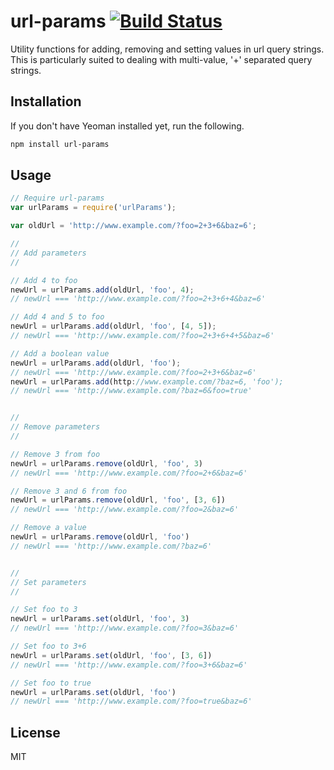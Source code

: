 # url-params [![Build Status](https://travis-ci.org/AtenDesignGroup/url-params.svg?branch=master)](https://travis-ci.org/AtenDesignGroup/url-params)

Utility functions for adding, removing and setting values in url query strings. This is particularly suited to dealing with multi-value, '+' separated query strings.

## Installation

If you don't have Yeoman installed yet, run the following.

```bash
npm install url-params
```

## Usage

```javascript
// Require url-params
var urlParams = require('urlParams');

var oldUrl = 'http://www.example.com/?foo=2+3+6&baz=6';

//
// Add parameters
//

// Add 4 to foo
newUrl = urlParams.add(oldUrl, 'foo', 4);
// newUrl === 'http://www.example.com/?foo=2+3+6+4&baz=6'

// Add 4 and 5 to foo
newUrl = urlParams.add(oldUrl, 'foo', [4, 5]);
// newUrl === 'http://www.example.com/?foo=2+3+6+4+5&baz=6'

// Add a boolean value
newUrl = urlParams.add(oldUrl, 'foo');
// newUrl === 'http://www.example.com/?foo=2+3+6&baz=6'
newUrl = urlParams.add(http://www.example.com/?baz=6, 'foo');
// newUrl === 'http://www.example.com/?baz=6&foo=true'


//
// Remove parameters
//

// Remove 3 from foo
newUrl = urlParams.remove(oldUrl, 'foo', 3)
// newUrl === 'http://www.example.com/?foo=2+6&baz=6'

// Remove 3 and 6 from foo
newUrl = urlParams.remove(oldUrl, 'foo', [3, 6])
// newUrl === 'http://www.example.com/?foo=2&baz=6'

// Remove a value
newUrl = urlParams.remove(oldUrl, 'foo')
// newUrl === 'http://www.example.com/?baz=6'


//
// Set parameters
//

// Set foo to 3
newUrl = urlParams.set(oldUrl, 'foo', 3)
// newUrl === 'http://www.example.com/?foo=3&baz=6'

// Set foo to 3+6
newUrl = urlParams.set(oldUrl, 'foo', [3, 6])
// newUrl === 'http://www.example.com/?foo=3+6&baz=6'

// Set foo to true
newUrl = urlParams.set(oldUrl, 'foo')
// newUrl === 'http://www.example.com/?foo=true&baz=6'

```

## License

MIT
